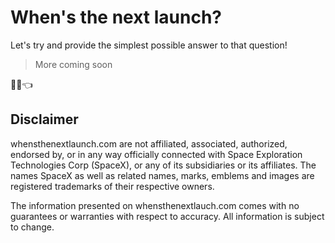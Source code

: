 # When's the next launch?

Let's try and provide the simplest possible answer to that question!

> More coming soon

<!-- i wonder how i'll make this more automated after launches? oh well, for now it's 2021-05-19 -->

🚀⏰👈

## Disclaimer

whensthenextlaunch.com are not affiliated, associated, authorized,
endorsed by, or in any way officially connected with Space Exploration
Technologies Corp (SpaceX), or any of its subsidiaries or its affiliates.
The names SpaceX as well as related names, marks, emblems and images are
registered trademarks of their respective owners.

The information presented on whensthenextlauch.com comes with no
guarantees or warranties with respect to accuracy. All information is
subject to change.
